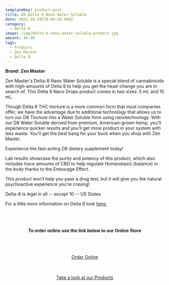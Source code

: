```yaml
---
templateKey: product-post
title: D8 Delta 8 Nano Water Soluble
date: 2022-10-29T19:44:38.999Z
category:
  - Delta 8
image: /img/delta-8-nano-water-soluble-product.jpg
amount: 49.99
tags:
  - Products
  - Zen Master
  - Delta 8
---
```

**Brand: Zen Master**

Zen Master's Delta-8 Nano Water Soluble is a special blend of cannabinoids with high-amounts of Delta 8 to help you get the head-change you are in search of. This Delta 8 Nano Drops product comes in two sizes: 5 mL and 15 mL.

Though Delta 8 THC tincture is a more common form that most companies offer, we have the advantage due to additional technology that allows us to turn our D8 Tincture into a Water Soluble form using nanotechnology. With our D8 Water Soluble derived from premium, American-grown hemp, you’ll experience quicker results and you’ll get more product in your system with less waste. You’ll get the best bang for your buck when you shop with Zen Master.

Experience the fast-acting D8 dietary supplement today!

Lab results showcase the purity and potency of this product, which also includes trace amounts of CBD to help regulate Homeostasis (balance) in the body thanks to the Entourage Effect.

This product won’t help you pass a drug test, but it will give you the natural psychoactive experience you’re craving!

Delta-8 is legal in all -- except 10 -- US States

For a little more information on Delta 8 look [here.](https://capitalamericanshaman.com/blog/delta-8/)

<br><br>

<Center>

#### **To order online use the link below to our Online Store**

<br><br>

<Center><a class="link-view-more-products" target="_blank" href="https://capitalcbd.shop/product/canine-cbd-water-soluble-hemp-oil-tincture/">Order Online</a></

<br><br><br>

<Center><a class="link-view-more-products" target="_blank" href="https://capitalamericanshaman.com/products">Take a look at our Products</a></Center>

<br><br>